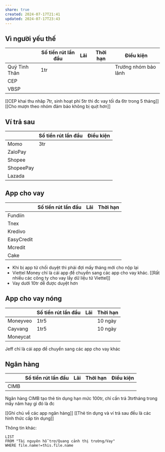```yaml
---
share: true
created: 2024-07-17T21:41
updated: 2024-07-17T23:43
---
```

## Vì người yếu thế
|               | Số tiền rút lần đầu | Lãi | Thời hạn | Điều kiện            |
| ------------- | ------------------- | --- | -------- | -------------------- |
| Quỹ Tình Thân | 1tr                 |     |          | Trưởng nhóm bảo lãnh | 
| CEP           |                     |     |          |                      |
| VBSP          |                     |     |          |                      |
[[CEP khai thu nhâp 7tr, sinh hoạt phí 5tr thì đc vay tối đa 6tr trong 5 tháng]]
[[Cho mượn theo nhóm đảm bảo không bị quịt hơn]]

## Ví trả sau
|           | Số tiền rút lần đầu | Điều kiện |
| --------- | ------------------- | --------- |
| Momo      | 3tr                 |           |
| ZaloPay   |                     |           |
| Shopee    |                     |           |
| ShopeePay |                     |           |
| Lazada    |                     |           |

## App cho vay
|            | Số tiền rút lần đầu | Lãi | Thời hạn |
| ---------- | ------------------- | --- | -------- |
| Fundiin    |                     |     |          |
| Tnex       |                     |     |          |
| Kredivo    |                     |     |          |
| EasyCredit |                     |     |          |
| Mcredit    |                     |     |          |
| Cake       |                     |     |          |

- Khi bị app từ chối duyệt thì phải đợi mấy tháng mới cho nộp lại
- Viettel Money chỉ là cái app để chuyển sang các app cho vay khác. [[Rất nhiều các công ty cho vay lấy dữ liệu từ Viettel]]
- Vay dưới 10tr dễ được duyệt hơn

## App cho vay nóng
|          | Số tiền rút lần đầu | Lãi | Thời hạn |
| -------- | ------------------- | --- | -------- |
| Moneyveo | 1tr5                |     | 10 ngày  |
| Cayvang  | 1tr5                |     | 10 ngày  |
| Moneycat |                     |     |          |

Jeff chỉ là cái app để chuyển sang các app cho vay khác

## Ngân hàng
|      | Số tiền rút lần đầu | Lãi | Thời hạn | Điều kiện |
| ---- | ------------------- | --- | -------- | --------- |
| CIMB |                     |     |          |           |
Ngân hàng CIMB tạo thẻ tín dụng hạn mức 100tr, chỉ cần trả 3tr∕tháng trong mấy năm hay gì đó là đc

[[Ghi chú về các app ngân hàng]]
[[Thẻ tín dụng và ví trả sau đều là các hình thức cấp tín dụng]]

Thông tin khác:
```dataview
LIST 
FROM "Tài nguyên hỗ trợ/Quang cảnh thị trường/Vay" 
WHERE file.name!=this.file.name
```
